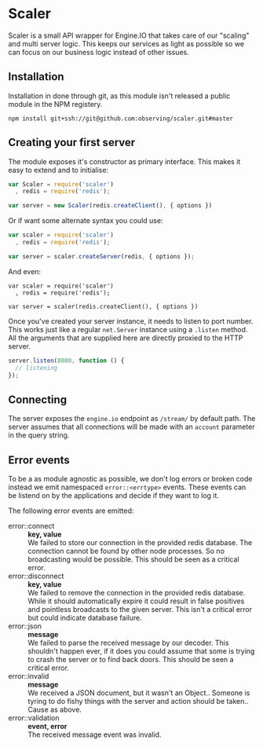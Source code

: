 # Scaler

Scaler is a small API wrapper for Engine.IO that takes care of our "scaling" and
multi server logic. This keeps our services as light as possible so we can focus
on our business logic instead of other issues.

## Installation

Installation in done through git, as this module isn't released a public module
in the NPM registery.

```
npm install git+ssh://git@github.com:observing/scaler.git#master
```

## Creating your first server

The module exposes it's constructor as primary interface. This makes it easy to
extend and to initialise:

```js
var Scaler = require('scaler')
  , redis = require('redis');

var server = new Scaler(redis.createClient(), { options })
```

Or if want some alternate syntax you could use:

```js
var scaler = require('scaler')
  , redis = require('redis');

var server = scaler.createServer(redis, { options });
```

And even:

```
var scaler = require('scaler')
  , redis = require('redis');

var server = scaler(redis.createClient(), { options })
```

Once you've created your server instance, it needs to listen to port number.
This works just like a regular `net.Server` instance using a `.listen` method.
All the arguments that are supplied here are directly proxied to the HTTP
server.

```js
server.listen(8080, function () {
  // listening
});
```

## Connecting

The server exposes the `engine.io` endpoint as `/stream/` by default path. The
server assumes that all connections will be made with an `account` parameter in
the query string.

## Error events

To be a as module agnostic as possible, we don't log errors or broken code
instead we emit namespaced `error::<errtype>` events. These events can be
listend on by the applications and decide if they want to log it.

The following error events are emitted:

<dl>
  <dt>error::connect</dt>
  <dd><strong>key, value</strong></dd>
  <dd>
    We failed to store our connection in the provided redis database. The
    connection cannot be found by other node processes. So no broadcasting would
    be possible. This should be seen as a critical error.
  </dd>

  <dt>error::disconnect</dt>
  <dd><strong>key, value</strong></dd>
  <dd>
    We failed to remove the connection in the provided redis database. While it
    should automatically expire it could result in false positives and pointless
    broadcasts to the given server. This isn't a critical error but could
    indicate database failure.
  </dd>

  <dt>error::json</dt>
  <dd><strong>message</strong></dd>
  <dd>
    We failed to parse the received message by our decoder. This shouldn't
    happen ever, if it does you could assume that some is trying to crash the
    server or to find back doors. This should be seen a critical error.
  </dd>

  <dt>error::invalid</dt>
  <dd><strong>message</strong></dd>
  <dd>
    We received a JSON document, but it wasn't an Object.. Someone is tyring to
    do fishy things with the server and action should be taken.. Cause as above.
  </dd>

  <dt>error::validation</dt>
  <dd><strong>event, error</strong></dd>
  <dd>
    The received message event was invalid.
  </dd>
</dl>
